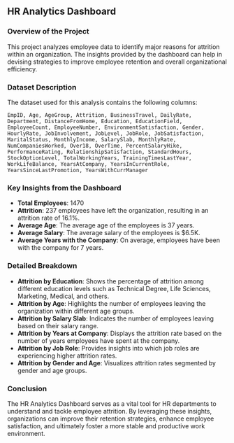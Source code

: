 ## HR Analytics Dashboard

### Overview of the Project
This project analyzes employee data to identify major reasons for attrition within an organization. The insights provided by the dashboard can help in devising strategies to improve employee retention and overall organizational efficiency.

### Dataset Description
The dataset used for this analysis contains the following columns:

```
EmpID, Age, AgeGroup, Attrition, BusinessTravel, DailyRate, Department, DistanceFromHome, Education, EducationField, EmployeeCount, EmployeeNumber, EnvironmentSatisfaction, Gender, HourlyRate, JobInvolvement, JobLevel, JobRole, JobSatisfaction, MaritalStatus, MonthlyIncome, SalarySlab, MonthlyRate, NumCompaniesWorked, Over18, OverTime, PercentSalaryHike, PerformanceRating, RelationshipSatisfaction, StandardHours, StockOptionLevel, TotalWorkingYears, TrainingTimesLastYear, WorkLifeBalance, YearsAtCompany, YearsInCurrentRole, YearsSinceLastPromotion, YearsWithCurrManager
```

### Key Insights from the Dashboard
- **Total Employees**: 1470
- **Attrition**: 237 employees have left the organization, resulting in an attrition rate of 16.1%.
- **Average Age**: The average age of the employees is 37 years.
- **Average Salary**: The average salary of the employees is $6.5K.
- **Average Years with the Company**: On average, employees have been with the company for 7 years.

### Detailed Breakdown
- **Attrition by Education**: Shows the percentage of attrition among different education levels such as Technical Degree, Life Sciences, Marketing, Medical, and others.
- **Attrition by Age**: Highlights the number of employees leaving the organization within different age groups.
- **Attrition by Salary Slab**: Indicates the number of employees leaving based on their salary range.
- **Attrition by Years at Company**: Displays the attrition rate based on the number of years employees have spent at the company.
- **Attrition by Job Role**: Provides insights into which job roles are experiencing higher attrition rates.
- **Attrition by Gender and Age**: Visualizes attrition rates segmented by gender and age groups.

### Conclusion
The HR Analytics Dashboard serves as a vital tool for HR departments to understand and tackle employee attrition. By leveraging these insights, organizations can improve their retention strategies, enhance employee satisfaction, and ultimately foster a more stable and productive work environment.
